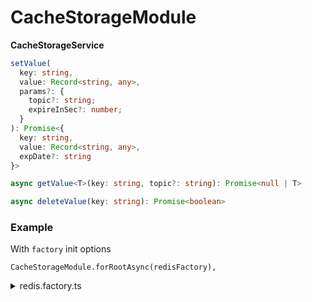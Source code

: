 # CacheStorageModule


**CacheStorageService**

```typescript
setValue(
  key: string,
  value: Record<string, any>,
  params?: {
    topic?: string;
    expireInSec?: number;
  }
): Promise<{
  key: string,
  value: Record<string, any>,
  expDate?: string
}>
```
```typescript
async getValue<T>(key: string, topic?: string): Promise<null | T>
```
```typescript
async deleteValue(key: string): Promise<boolean>
```

### Example

With `factory` init options
```
CacheStorageModule.forRootAsync(redisFactory),
```

<details>
  <summary>redis.factory.ts</summary>

  ```javascript
  import { ConfigService } from '@nestjs/config';
  import { CacheStorageModuleOptions } from "@libs/cache-storage";

  export const redisFactory = {
    useFactory: (configService: ConfigService): CacheStorageModuleOptions => {
      return {
        port: configService.get<number>('redis.port'),
        host: configService.get<string>('redis.host'),
      };
    },
    inject: [ConfigService],
  };
  ```

</details>
